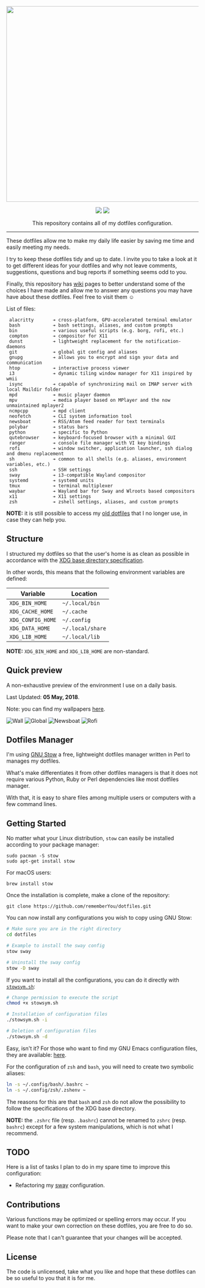 <p align="center"><img src="assets/dotfiles-logo.svg" width=512/></p>
<p align="center">
  <a href="https://www.archlinux.org/"><img src="https://img.shields.io/badge/ARCH-4.18.16-47999e.svg?style=flat-square"/></a>
  <a href="https://www.gnu.org/software/stow/"><img src="https://img.shields.io/badge/GNU%20Stow-2.2.2-b48ead.svg?style=flat-square"/></a>
</p>
<p align="center">This repository contains all of my dotfiles configuration.</p>

---

These dotfiles allow me to make my daily life easier by saving me time
and easily meeting my needs.

I try to keep these dotfiles tidy and up to date. I invite you to take
a look at it to get different ideas for your dotfiles and why not
leave comments, suggestions, questions and bug reports if something
seems odd to you.

Finally, this repository has
[wiki](https://github.com/rememberYou/dotfiles/wiki)
pages to better understand some of the choices I have made and allow
me to answer any questions you may have have about these
dotfiles. Feel free to visit them ☺

List of files:

```
 alacritty       ➔ cross-platform, GPU-accelerated terminal emulator
 bash            ➔ bash settings, aliases, and custom prompts
 bin             ➔ various useful scripts (e.g. borg, rofi, etc.)
 compton         ➔ compositor for X11
 dunst           ➔ lightweight replacement for the notification-daemons
 git             ➔ global git config and aliases
 gnupg           ➔ allows you to encrypt and sign your data and communication
 htop            ➔ interactive process viewer
 i3              ➔ dynamic tiling window manager for X11 inspired by wmii
 isync           ➔ capable of synchronizing mail on IMAP server with local Maildir folder
 mpd             ➔ music player daemon
 mpv             ➔ media player based on MPlayer and the now unmaintained mplayer2
 ncmpcpp         ➔ mpd client
 neofetch        ➔ CLI system information tool
 newsboat        ➔ RSS/Atom feed reader for text terminals
 polybar         ➔ status bars
 python          ➔ specific to Python
 qutebrowser     ➔ keyboard-focused browser with a minimal GUI
 ranger          ➔ console file manager with VI key bindings
 rofi            ➔ window switcher, application launcher, ssh dialog and dmenu replacement
 sh              ➔ common to all shells (e.g. aliases, environment variables, etc.)
 ssh             ➔ SSH settings
 sway            ➔ i3-compatible Wayland compositor
 systemd         ➔ systemd units
 tmux            ➔ terminal multiplexer
 waybar          ➔ Wayland bar for Sway and Wlroots based compositors
 x11             ➔ X11 settings
 zsh             ➔ zshell settings, aliases, and custom prompts
```

**NOTE:** it is still possible to access my [old
dotfiles](https://github.com/rememberYou/old-dotfiles) that I no
longer use, in case they can help you.

## Structure

I structured my dotfiles so that the user's home is as clean as
possible in accordance with the [XDG base directory
specification](https://specifications.freedesktop.org/basedir-spec/basedir-spec-latest.html).

In other words, this means that the following environment variables
are defined:

| Variable          | Location             |
| ----------------- | -------------------- |
| `XDG_BIN_HOME`    | `~/.local/bin`       |
| `XDG_CACHE_HOME`  | `~/.cache`           |
| `XDG_CONFIG_HOME` | `~/.config`          |
| `XDG_DATA_HOME`   | `~/.local/share`     |
| `XDG_LIB_HOME`    | `~/.local/lib`       |

**NOTE:** `XDG_BIN_HOME` and `XDG_LIB_HOME` are non-standard.

## Quick preview

A non-exhaustive preview of the environment I use on a daily basis.

Last Updated: **05 May, 2018**.

Note: you can find my wallpapers [here](https://github.com/rememberYou/wallpapers).

![Wall](assets/wall.png "Wallpaper")
![Global](assets/i3_gaps_neofetch_emacs_dunst.png "i3-gaps, GNU/Emacs, termite,
neofetch, dunst")
![Newsboat](assets/newsboat_ranger.png "Newsboat, Ranger")
![Rofi](assets/rofi.png "Rofi")

## Dotfiles Manager

I'm using [GNU Stow](https://www.gnu.org/software/stow/) a free, lightweight
dotfiles manager written in Perl to manages my dotfiles.

What's make differentiates it from other dotfiles managers is that it does
not require various Python, Ruby or Perl dependencies like most dotfiles
manager.

With that, it is easy to share files among multiple users or computers with a
few command lines.

## Getting Started

No matter what your Linux distribution, `stow` can easily be installed according
to your package manager:

	sudo pacman -S stow
	sudo apt-get install stow

For macOS users:

	brew install stow

Once the installation is complete, make a clone of the repository:

	git clone https://github.com/rememberYou/dotfiles.git

You can now install any configurations you wish to copy using GNU Stow:

```bash
# Make sure you are in the right directory
cd dotfiles

# Example to install the sway config
stow sway

# Uninstall the sway config
stow -D sway
```

If you want to install all the configurations, you can do it directly
with
[`stowsym.sh`](https://github.com/rememberYou/dotfiles/blob/master/stowsym.sh):

```bash
# Change permission to execute the script
chmod +x stowsym.sh

# Installation of configuration files
./stowsym.sh -i

# Deletion of configuration files
./stowsym.sh -d
```

Easy, isn't it? For those who want to find my GNU Emacs configuration
files, they are available: [here](https://github.com/rememberYou/.emacs.d/).

For the configuration of `zsh` and `bash`, you will need to create two
symbolic aliases:

```bash
ln -s ~/.config/bash/.bashrc ~
ln -s ~/.config/zsh/.zshenv ~
```

The reasons for this are that `bash` and `zsh` do not allow the
possibility to follow the specifications of the XDG base directory.

**NOTE:** the `.zshrc` file (resp. `.bashrc`) cannot be renamed to
`zshrc` (resp. `bashrc`) except for a few system manipulations, which
is not what I recommend.

## TODO

Here is a list of tasks I plan to do in my spare time to improve this
configuration:

*  Refactoring my [sway](https://github.com/swaywm/sway/) configuration.

## Contributions

Various functions may be optimized or spelling errors may occur. If you want to
make your own correction on these dotfiles, you are free to do so.

Please note that I can't guarantee that your changes will be accepted.

## License

The code is unlicensed, take what you like and hope that these dotfiles can be
so useful to you that it is for me.
